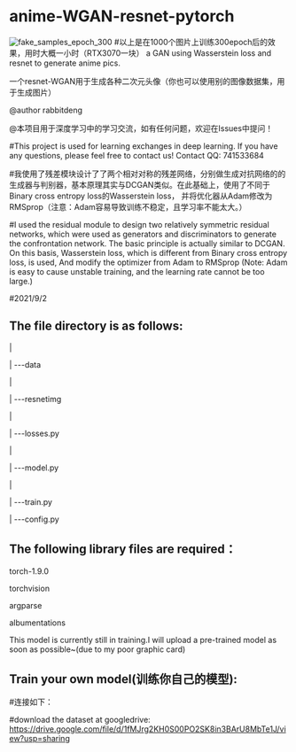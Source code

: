 # anime-WGAN-resnet-pytorch


![fake_samples_epoch_300](https://user-images.githubusercontent.com/88369122/132981320-f8d18028-4f95-47dc-a2f5-3dc7eb755d00.png)
#以上是在1000个图片上训练300epoch后的效果，用时大概一小时（RTX3070一块）
a GAN using Wasserstein loss and resnet to generate anime pics.

一个resnet-WGAN用于生成各种二次元头像（你也可以使用别的图像数据集，用于生成图片）

@author rabbitdeng

@本项目用于深度学习中的学习交流，如有任何问题，欢迎在Issues中提问！

#This project is used for learning exchanges in deep learning. If you have any questions, please feel free to contact us! Contact QQ: 741533684

#我使用了残差模块设计了了两个相对对称的残差网络，分别做生成对抗网络的的生成器与判别器，基本原理其实与DCGAN类似。在此基础上，使用了不同于Binary cross entropy loss的Wasserstein loss，
并将优化器从Adam修改为RMSprop（注意：Adam容易导致训练不稳定，且学习率不能太大。）


#I used the residual module to design two relatively symmetric residual networks, which were used as generators and discriminators to generate the confrontation network. The basic principle is actually similar to DCGAN. On this basis, Wasserstein loss, which is different from Binary cross entropy loss, is used,
And modify the optimizer from Adam to RMSprop (Note: Adam is easy to cause unstable training, and the learning rate cannot be too large.)


#2021/9/2


The file directory is as follows:
--------------------------------

|

|
---data

|

|
---resnetimg

|

|
---losses.py

|

|
---model.py

|

|
---train.py

|
---config.py






The following library files are required：
-----------------------------

  torch-1.9.0
  
  torchvision
  
  argparse
  
  albumentations
  
  This model is currently still in training.I will upload a pre-trained model as soon as possible~(due to my poor graphic card)
  
Train your own model(训练你自己的模型):
---------------------

#连接如下：

#download the dataset at googledrive:
https://drive.google.com/file/d/1fMJrg2KH0S00PO2SK8in3BArU8MbTe1J/view?usp=sharing

